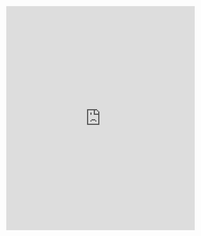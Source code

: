 <iframe src="https://jsemu2.github.io/gba" width="100%" height="600" frameborder="0" scrolling="no"></iframe>

